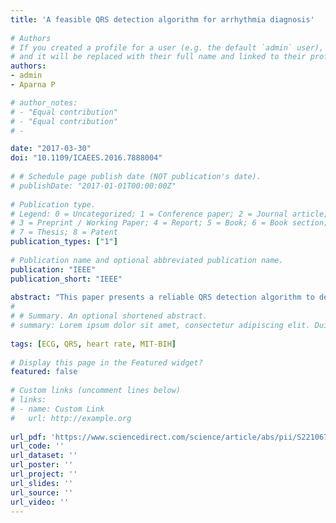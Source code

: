 ```yaml
---
title: 'A feasible QRS detection algorithm for arrhythmia diagnosis'
    
# Authors
# If you created a profile for a user (e.g. the default `admin` user), write the username (folder name) here 
# and it will be replaced with their full name and linked to their profile.
authors:
- admin
- Aparna P

# author_notes:
# - "Equal contribution"
# - "Equal contribution"
# -

date: "2017-03-30"
doi: "10.1109/ICAEES.2016.7888004"
    
# # Schedule page publish date (NOT publication's date).
# publishDate: "2017-01-01T00:00:00Z"
    
# Publication type.
# Legend: 0 = Uncategorized; 1 = Conference paper; 2 = Journal article;
# 3 = Preprint / Working Paper; 4 = Report; 5 = Book; 6 = Book section;
# 7 = Thesis; 8 = Patent
publication_types: ["1"]
    
# Publication name and optional abbreviated publication name.
publication: "IEEE"
publication_short: "IEEE"
    
abstract: "This paper presents a reliable QRS detection algorithm to detect and classify Electrocardiogram (ECG) waveform abnormalities by extracting features such as heart rate and duration of QRS complex. As R peak detection is the pivotal step in automatic electrocardiogram analysis, various mathematical operations like clipping, differentiation and squaring are carried out in the preprocessing stage to enhance the section containing the QRS complex. Thresholding is performed to detect the R peaks. In order to improve the accuracy of the algorithm search back technique is implemented to determine the missing R peaks and heart beat. Once the position of R peak is detected, positions of Q and S are determined using two different search intervals to take into account the anomalous conditions as well. The heart rate and QRS width are then computed and compared with the normal values to determine the degree and type of abnormality. MIT-BIH database is used to evaluate this algorithm. The algorithm gives sensitivity of 99.34% and positive predictivity of 96.79%. In the proposed algorithm complicated mathematical operations like Fourier Transform, Hilbert Transform or crosscorrelation are not computed, hence is convenient to realize."
#     
# # Summary. An optional shortened abstract.
# summary: Lorem ipsum dolor sit amet, consectetur adipiscing elit. Duis posuere tellus ac convallis placerat. Proin tincidunt magna sed ex sollicitudin condimentum.
    
tags: [ECG, QRS, heart rate, MIT-BIH]
    
# Display this page in the Featured widget?
featured: false
    
# Custom links (uncomment lines below)
# links:
# - name: Custom Link
#   url: http://example.org
    
url_pdf: 'https://www.sciencedirect.com/science/article/abs/pii/S2210670717314002'
url_code: ''
url_dataset: ''
url_poster: ''
url_project: ''
url_slides: ''
url_source: ''
url_video: ''
---
```

